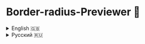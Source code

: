 # Border-radius-Previewer  🚀  

<details>
  <summary>English 🇬🇧</summary>
A desktop application was created using C# and the WinForms technology, allowing users to experiment with creating shapes that have rounded corners. 

### As part of the implementation, users are able to:


🟦 See a displayed shape (e.g., a rectangle) whose corner radii can be adjusted.

📋 Copy the rounding parameters to the clipboard for further use.

🔢 Adjust all 8 possible values of the corner radii to create complex shapes and figures.


</details>

<details>
  <summary>Русский 🇷🇺</summary>

Было создано desktop-приложение на C# с использованием технологии WinForms, позволяющее пользователям экспериментировать с созданием фигур с закругленными углами. 

### В результате реализации пользователи могут:

🟦 Видеть отображаемую фигуру (например, прямоугольник), у которой можно изменять радиусы закругления углов.

📋 Копировать параметры закругления в буфер обмена для дальнейшего использования.

🔢 Настраивать все 8 возможных значений радиусов закругления углов для создания сложных форм и фигур.


</details>
